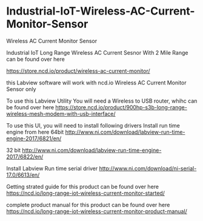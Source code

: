 # Industrial-IoT-Wireless-AC-Current-Monitor-Sensor
Wireless AC Current Monitor Sensor


Industrial IoT Long Range Wireless AC Current Sesnor With 2 Mile Range can be found over here 

https://store.ncd.io/product/wireless-ac-current-monitor/


this Labview software will work with ncd.io Wireless AC Current Monitor Sensor only

To use this Labview Utility You will need a Wireless to USB router, whihc can be found over here https://store.ncd.io/product/900hp-s3b-long-range-wireless-mesh-modem-with-usb-interface/

To use this UI, you will need to install following drivers Install run time engine from here 64bit http://www.ni.com/download/labview-run-time-engine-2017/6821/en/

32 bit http://www.ni.com/download/labview-run-time-engine-2017/6822/en/

Install Labview Run time serial driver http://www.ni.com/download/ni-serial-17.0/6613/en/

Getting strated guide for this product can be found over here 
https://ncd.io/long-range-iot-wireless-current-monitor-started/

complete product manual for this product can be found over here 
https://ncd.io/long-range-iot-wireless-current-monitor-product-manual/
